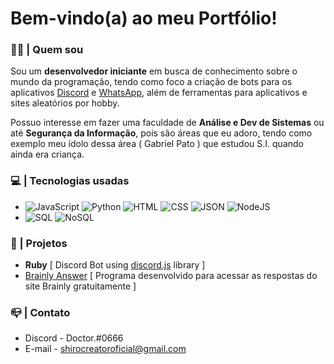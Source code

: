 # Bem-vindo(a) ao meu Portfólio!
### 👨‍🦰 | Quem sou
Sou um **desenvolvedor iniciante** em busca de conhecimento sobre o mundo da programação, tendo como foco a criação de bots para os aplicativos [Discord](discord.com) e [WhatsApp](https://www.whatsapp.com/), além de ferramentas para aplicativos e sites aleatórios por hobby.

Possuo interesse em fazer uma faculdade de **Análise e Dev de Sistemas** ou até **Segurança da Informação**, pois são áreas que eu adoro, tendo como exemplo meu ídolo dessa área ( Gabriel Pato ) que estudou S.I. quando ainda era criança.

### 💻 | Tecnologias usadas
- ![JavaScript](https://camo.githubusercontent.com/bb5a9fb2b3fcc08fd63d8b5f22cbfd691658a5cf95a44c35eb3f3aa78f0f7c7a/68747470733a2f2f696d672e736869656c64732e696f2f62616467652f2d4a6176615363726970742d3965376531353f7374796c653d666c61742d737175617265266c6f676f3d6a617661736372697074)
![Python](https://camo.githubusercontent.com/18b4ccdf98de4129589603a0e8b551954dd8878daebbd8b3aa6a13a455ff4806/68747470733a2f2f696d672e736869656c64732e696f2f62616467652f2d507974686f6e2d3063306330633f7374796c653d666c61742d737175617265266c6f676f3d707974686f6e)
![HTML](https://camo.githubusercontent.com/0c3a16a22ae058cfe38a06dc9ea16404cf006409262f547c9ccfa3ec8b30f71e/68747470733a2f2f696d672e736869656c64732e696f2f62616467652f2d48544d4c352d4533344632363f7374796c653d666c61742d737175617265266c6f676f3d68746d6c35266c6f676f436f6c6f723d7768697465)
![CSS](https://camo.githubusercontent.com/2435c2a64789b8a71c701a1a593b4a6e6869789bfb0626e515dc2a6b6dffa6c5/68747470733a2f2f696d672e736869656c64732e696f2f62616467652f2d435353332d3135373242363f7374796c653d666c61742d737175617265266c6f676f3d63737333)
![JSON](https://camo.githubusercontent.com/7daa97d57cd502ae6512bf0c747dfe68e87ba605cdae34342cdf70e6cd0cb3c0/68747470733a2f2f696d672e736869656c64732e696f2f62616467652f2d4a534f4e2d3833383338333f7374796c653d666c61742d737175617265266c6f676f3d6a736f6e)
![NodeJS](https://camo.githubusercontent.com/f939bf73ac868c5cca36f0e1b8809ad72bd20eee0ceffa70b41af4e9bcebb4c3/68747470733a2f2f696d672e736869656c64732e696f2f62616467652f2d4e6f64656a732d3033316330333f7374796c653d666c61742d737175617265266c6f676f3d4e6f64652e6a73)
- ![SQL](https://camo.githubusercontent.com/0865007c3d10bdc6a865a66fd8b642500f7cb525846bd0e4a1382ad81cdce008/68747470733a2f2f696d672e736869656c64732e696f2f62616467652f2d53514c2d626c61636b3f7374796c653d666c61742d737175617265)
![NoSQL](https://camo.githubusercontent.com/29fc4bb81d4dd27b793216a64710a221270815ae7b5bb3895298626288589dcb/68747470733a2f2f696d672e736869656c64732e696f2f62616467652f2d4e6f53514c2d626c61636b3f7374796c653d666c61742d737175617265)

### 📁 | Projetos
- **Ruby** [ Discord Bot using [discord.js](https://discord.js.org/#/) library ]
- [Brainly Answer](https://www.youtube.com/watch?v=DO4QGqHDiFY) [ Programa desenvolvido para acessar as respostas do site Brainly gratuitamente ]

### 📪 | Contato
- Discord - Doctor.#0666
- E-mail - shirocreatoroficial@gmail.com
